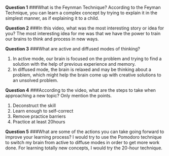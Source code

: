 **Question 1**
###What is the Feynman Technique? 
According to the Feyman Technique, you can learn a complex concept by trying to explain it in the simplest manner, as if explaining it to a child.

**Question 2**
###In this video, what was the most interesting story or idea for you?
The most interesting idea for me was that we have the power to train our brains to think and process in new ways.

**Question 3**
###What are active and diffused modes of thinking?
1. In active mode, our brain is focused on the problem and trying to find a solution with the help of previous experience and memory.
2. In diffused mode, the brain is relaxed and may be thinking about a problem, which might help the brain come up with creative solutions to an unsolved problem.


**Question 4**
###According to the video, what are the steps to take when approaching a new topic? Only mention the points.
1. Deconstruct the skill
2. Learn enough to self-correct
3. Remove practice barriers
4. Practice at least 20hours

**Question 5**
###What are some of the actions you can take going forward to improve your learning process?
I would try to use the Pomodoro technique to switch my brain from active to diffuse modes in order to get more work done.
For learning totally new concepts, I would try the 20-hour technique.

